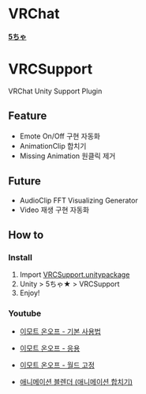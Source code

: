 # VRChat
**[5ちゃ](https://www.vrchat.net/home/user/usr_75ce294c-e79c-4568-b24e-c3184d520245)**

# VRCSupport
VRChat Unity Support Plugin

## Feature
 - Emote On/Off 구현 자동화
 - AnimationClip 합치기
 - Missing Animation 원클릭 제거
 
## Future
 - AudioClip FFT Visualizing Generator
 - Video 재생 구현 자동화

## How to

### Install
1. Import [VRCSupport.unitypackage](https://github.com/SteaI/VRCSupport/releases)
2. Unity > 5ちゃ★ > VRCSupport
3. Enjoy!

### Youtube
- [이모트 온오프 - 기본 사용법](https://youtu.be/BaVhYW7nIhE)

- [이모트 온오프 - 응용](https://youtu.be/K5sU_LXleOk)

- [이모트 온오프 - 월드 고정](https://youtu.be/HNALQ_shDlM)

- [애니메이션 블렌더 (애니메이션 합치기)](https://youtu.be/Wg-IQMFMlUo)
